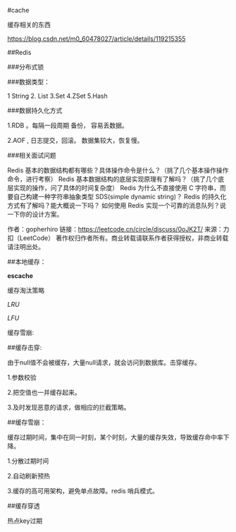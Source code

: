 
#cache

缓存相关的东西

https://blog.csdn.net/m0_60478027/article/details/119215355


##Redis

###分布式锁

###数据类型：

1 String 2. List 3.Set 4.ZSet 5.Hash 

###数据持久化方式

1.RDB 。每隔一段周期 备份， 容易丢数据。

2.AOF , 日志提交，回滚。 数据集较大，恢复慢。



###相关面试问题

Redis 基本的数据结构都有哪些？具体操作命令是什么？（挑了几个基本操作操作命令，进行考察）
Redis 基本数据结构的底层实现原理有了解吗？（挑了几个底层实现的操作，问了具体的时间复杂度）
Redis 为什么不直接使用 C 字符串，而要自己构建一种字符串抽象类型 SDS(simple dynamic string)？
Redis 的持久化方式有了解吗？能大概说一下吗？
如何使用 Redis 实现一个可靠的消息队列？说一下你的设计方案。

作者：gopherhiro
链接：https://leetcode.cn/circle/discuss/0oJK2T/
来源：力扣（LeetCode）
著作权归作者所有。商业转载请联系作者获得授权，非商业转载请注明出处。



##本地缓存：

**escache**


缓存淘汰策略

*LRU*
	
*LFU*



缓存雪崩:

##缓存击穿:

由于null值不会被缓存，大量null请求，就会访问到数据库。击穿缓存。


1.参数校验

2.把空值也一并缓存起来。

3.及时发现恶意的请求，做相应的拦截策略。


##缓存雪崩：

缓存过期时间，集中在同一时刻，某个时刻，大量的缓存失效，导致缓存命中率下降。

1.分散过期时间

2.自动刷新预热

3.缓存的高可用架构，避免单点故障。redis 哨兵模式。


##缓存穿透

热点key过期







